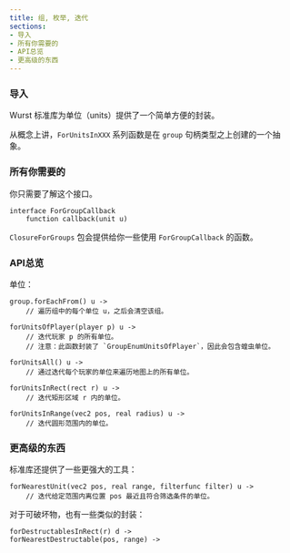 ```yaml
---
title: 组, 枚举, 迭代
sections:
- 导入
- 所有你需要的
- API总览
- 更高级的东西
---
```


### 导入

Wurst 标准库为单位（units）提供了一个简单方便的封装。

从概念上讲，`ForUnitsInXXX` 系列函数是在 `group` 句柄类型之上创建的一个抽象。

### 所有你需要的
你只需要了解这个接口。

```wurst
interface ForGroupCallback
	function callback(unit u)
```

`ClosureForGroups` 包会提供给你一些使用 `ForGroupCallback` 的函数。

### API总览

单位：

```wurst
group.forEachFrom() u ->
	// 遍历组中的每个单位 u，之后会清空该组。
```

```wurst
forUnitsOfPlayer(player p) u ->
	// 迭代玩家 p 的所有单位。
	// 注意：此函数封装了 `GroupEnumUnitsOfPlayer`，因此会包含蝗虫单位。
```

```wurst
forUnitsAll() u ->
	// 通过迭代每个玩家的单位来遍历地图上的所有单位。
```

```wurst
forUnitsInRect(rect r) u ->
	// 迭代矩形区域 r 内的单位。
```

```wurst
forUnitsInRange(vec2 pos, real radius) u ->
	// 迭代圆形范围内的单位。
```


### 更高级的东西

标准库还提供了一些更强大的工具：

```wurst
forNearestUnit(vec2 pos, real range, filterfunc filter) u ->
	// 迭代给定范围内离位置 pos 最近且符合筛选条件的单位。
```

对于可破坏物，也有一些类似的封装：

```wurst
forDestructablesInRect(r) d ->
forNearestDestructable(pos, range) ->
```